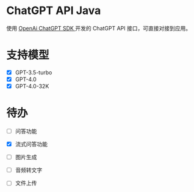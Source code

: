 # ChatGPT API Java

使用 [OpenAi ChatGPT SDK ](https://github.com/why41bg/openai-chatgpt-sdk) 开发的 ChatGPT API 接口，可直接对接到应用。

# 支持模型

- [x] GPT-3.5-turbo
- [x] GPT-4.0
- [x] GPT-4.0-32K

# 待办

- [ ] 问答功能
- [x] 流式问答功能
- [ ] 图片生成
- [ ] 音频转文字
- [ ] 文件上传

